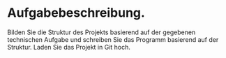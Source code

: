 # Aufgabebeschreibung.

Bilden Sie die Struktur des Projekts basierend auf der gegebenen technischen Aufgabe und schreiben Sie das Programm basierend auf der Struktur.
Laden Sie das Projekt in Git hoch.
